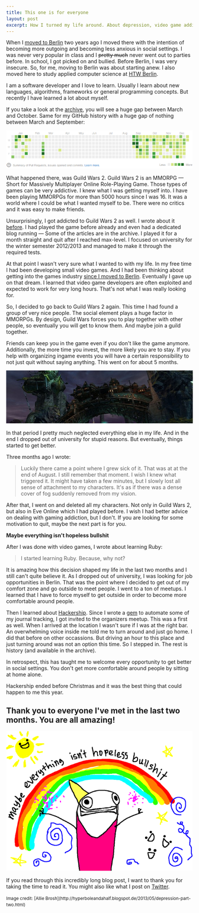 ```yaml
---
title: This one is for everyone
layout: post
excerpt: How I turned my life around. About depression, video game addiction and social anxiety.
---
```


When I [moved to Berlin](/2011/09/29/good-news-i-am-moving-to-berlin-and-getting-into-the-games-industry/) two years ago I moved there with the intention of becoming more outgoing and becoming less anxious in social settings. I was never very popular in class and I <s>pretty much</s> never went out to parties before. In school, I got picked on and bullied. Before Berlin, I was very insecure. So, for me, moving to Berlin was about starting anew. I also moved here to study applied computer science at [HTW Berlin](http://www.htw-berlin.de/en).

I am a software developer and I love to learn. Usually I learn about new languages, algorithms, frameworks or general programming concepts. But recently I have learned a lot about myself.

If you take a look at the [archive](/archive), you will see a huge gap between March and October. Same for my GitHub history with a huge gap of nothing between March and September:

<img src="/assets/images/posts/2013-12-29-for-everyone/github-history.png" class="img-thumbnail" alt="screenshot">

What happened there, was Guild Wars 2. Guild Wars 2 is an MMORPG &mdash; Short for Massively Multiplayer Online Role-Playing Game. Those types of games can be very addictive. I knew what I was getting myself into. I have been playing MMORPGs for more than 5000 hours since I was 16. It was a world where I could be what I wanted myself to be. There were no critics and it was easy to make friends.

Unsurprisingly, I got addicted to Guild Wars 2 as well. I wrote about it [before](http://phansch.net/2013/10/15/fall-update/). I had played the game before already and even had a dedicated blog running &mdash; Some of the articles are in the archive. I played it for a month straight and quit after I reached max-level. I focused on university for the winter semester 2012/2013 and managed to make it through the required tests.

At that point I wasn't very sure what I wanted to with my life. In my free time I had been developing small video games. And I had been thinking about getting into the games industry [since I moved to Berlin](http://phansch.net/2011/09/29/good-news-i-am-moving-to-berlin-and-getting-into-the-games-industry/). Eventually I gave up on that dream. I learned that video game developers are often exploited and expected to work for very long hours. That's not what I was really looking for.

So, I decided to go back to Guild Wars 2 again. This time I had found a group of very nice people. The social element plays a huge factor in MMORPGs. By design, Guild Wars forces you to play together with other people, so eventually you will get to know them. And maybe join a guild together.

Friends can keep you in the game even if you don't like the game anymore. Additionally, the more time you invest, the more likely you are to stay. If you help with organizing ingame events you will have a certain responsibility to not just quit without saying anything. This went on for about 5 months.

<img src="/assets/images/posts/2013-12-29-for-everyone/gw2.jpg" class="img-thumbnail" alt="screenshot">

In that period I pretty much neglected everything else in my life. And in the end I dropped out of university for stupid reasons. But eventually, things started to get better.

Three months ago I wrote:
> Luckily there came a point where I grew sick of it. That was at at the end of August. I still remember that moment. I wish I knew what triggered it. It might have taken a few minutes, but I slowly lost all sense of attachment to my characters. It's as if there was a dense cover of fog suddenly removed from my vision.

After that, I went on and deleted all my characters. Not only in Guild Wars 2, but also in Eve Online which I had played before. I wish I had better advice on dealing with gaming addiction, but I don't. If you are looking for some motivation to quit, maybe the next part is for you.

**Maybe everything isn't hopeless bullshit**

After I was done with video games, I wrote about learning Ruby:

> I started learning Ruby. Because, why not?

It is amazing how this decision shaped my life in the last two months and I still can't quite believe it. As I dropped out of university, I was looking for job opportunities in Berlin. That was the point where I decided to get out of my comfort zone and go outside to meet people. I went to a ton of meetups. I learned that I have to force myself to get outside in order to become more comfortable around people.

Then I learned about [Hackership](http://phansch.net/2013/11/10/hackership-week0/). Since I wrote a [gem](http://phansch.net/2013/10/19/productivity-sideprojects/) to automate some of my journal tracking, I got invited to the organizers meetup. This was a first as well. When I arrived at the location I wasn't sure if I was at the right bar. An overwhelming voice inside me told me to turn around and just go home. I did that before on other occassions. But driving an hour to this place and just turning around was not an option this time. So I stepped in. The rest is history (and available in the archive).

In retrospect, this has taught me to welcome every opportunity to get better in social settings. You don't get more comfortable around people by sitting at home alone.

Hackership ended before Christmas and it was the best thing that could happen to me this year.

## Thank you to everyone I've met in the last two months. You are all amazing!

<img src="/assets/images/posts/2013-12-29-for-everyone/yay.png" class="img-thumbnail" alt="not hopeless bullshit">

If you read through this incredibly long blog post, I want to thank you for taking the time to read it. You might also like what I post on [Twitter](https://twitter.com/phansch).

<small>
Image credit: [Allie Brosh](http://hyperboleandahalf.blogspot.de/2013/05/depression-part-two.html)
</small>
